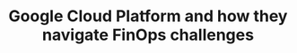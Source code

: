 ---
title: Google Cloud Platform and how they navigate FinOps challenges
description: Learn more about how Google navigates FinOps challenges to create and visualize value in the public cloud.
date-added: Jun 2022
type: Video
source: Foundation Contribution
label: 
link: https://www.youtube.com/watch?v=tzEatkhm19A
cloud-provider: 
  - GCP
permalink: /resources/not-here/
weight: 30
listing: true
---